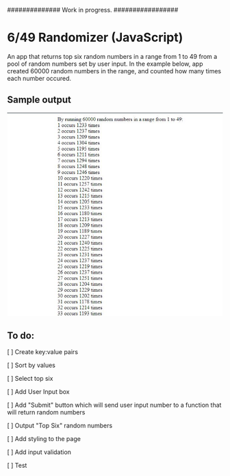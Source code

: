 ##############  Work in progress.  #################

# 6/49 Randomizer  (JavaScript)
 An app that returns top six random numbers in a range from 1 to 49 from a pool of random numbers set by user input.
 In the example below, app created 60000 random numbers in the range, and counted how many times each number occured.
 
## Sample output

![Sample Output](sample.jpg)



## To do:

 [ ] Create key:value pairs

 [ ] Sort by values
 
 [ ] Select top six
 
 [ ] Add User Input box 
 
 [ ] Add "Submit" button which will send user input number to a function that will return random numbers
 
 [ ] Output "Top Six" random numbers
 
 [ ] Add styling to the page
 
 [ ] Add input validation
 
 [ ] Test
 


